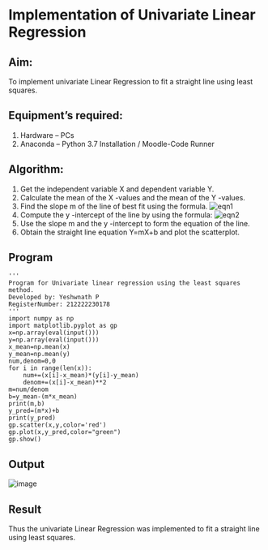 # Implementation of Univariate Linear Regression
## Aim:
To implement univariate Linear Regression to fit a straight line using least squares.
## Equipment’s required:
1.	Hardware – PCs
2.	Anaconda – Python 3.7 Installation / Moodle-Code Runner
## Algorithm:
1.	Get the independent variable X and dependent variable Y.
2.	Calculate the mean of the X -values and the mean of the Y -values.
3.	Find the slope m of the line of best fit using the formula.
 ![eqn1](./eq1.jpg)
4.	Compute the y -intercept of the line by using the formula:
![eqn2](./eq2.jpg)  
5.	Use the slope m and the y -intercept to form the equation of the line.
6.	Obtain the straight line equation Y=mX+b and plot the scatterplot.
## Program
```
'''
Program for Univariate linear regression using the least squares method.
Developed by: Yeshwnath P
RegisterNumber: 212222230178
'''
import numpy as np
import matplotlib.pyplot as gp
x=np.array(eval(input()))
y=np.array(eval(input()))
x_mean=np.mean(x)
y_mean=np.mean(y)
num,denom=0,0
for i in range(len(x)):
    num+=(x[i]-x_mean)*(y[i]-y_mean)
    denom+=(x[i]-x_mean)**2
m=num/denom
b=y_mean-(m*x_mean)
print(m,b)
y_pred=(m*x)+b
print(y_pred)
gp.scatter(x,y,color='red')
gp.plot(x,y_pred,color="green")
gp.show()
```

## Output
![image](https://github.com/Yeshwanthperumal/Univariate-Linear-Regression/assets/119476088/4e07f4ad-40e3-425e-9606-227dfc0a800f)

## Result
Thus the univariate Linear Regression was implemented to fit a straight line using least squares.
